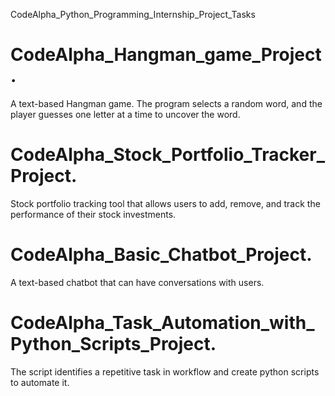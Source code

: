 CodeAlpha_Python_Programming_Internship_Project_Tasks

# CodeAlpha_Hangman_game_Project.
A text-based Hangman game. The program selects a random word, and the player guesses one letter at a time to uncover the word.
# CodeAlpha_Stock_Portfolio_Tracker_Project.
Stock portfolio tracking tool that allows users
to add, remove, and track the performance of their
stock investments.
# CodeAlpha_Basic_Chatbot_Project.
A text-based chatbot that can have
conversations with users.
# CodeAlpha_Task_Automation_with_Python_Scripts_Project.
The script identifies a repetitive task in workflow and create python scripts to automate it.
